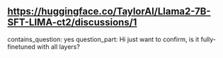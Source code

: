 ## https://huggingface.co/TaylorAI/Llama2-7B-SFT-LIMA-ct2/discussions/1

contains_question: yes
question_part: Hi just want to confirm, is it fully-finetuned with all layers?